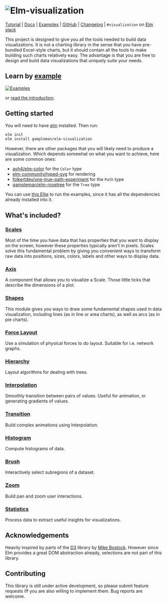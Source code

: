 # ![Elm-visualization](https://code.gampleman.eu/elm-visualization/misc/Logo-600.png)

[Tutorial](https://github.com/gampleman/elm-visualization/blob/master/docs/INTRO.md) | [Docs](https://package.elm-lang.org/packages/gampleman/elm-visualization/2.4.2/) | [Examples](https://elm-visualization.netlify.app/) | [GitHub](https://github.com/gampleman/elm-visualization) | [Changelog](https://github.com/gampleman/elm-visualization/releases) | `#visualization` on [Elm slack](https://elmlang.herokuapp.com)

This project is designed to give you all the tools needed to build data visualizations.
It is not a charting library in the sense that you have pre-bundled Excel-style
charts, but it should contain all the tools to make building such charts relatively
easy. The advantage is that you are free to design and build data visualizations
that uniquely suite your needs.

## Learn by [example](https://elm-visualization.netlify.app/)

[![Examples](https://code.gampleman.eu/elm-visualization/misc/examples-600.png)](https://elm-visualization.netlify.app/)

or [read the introduction](https://github.com/gampleman/elm-visualization/blob/master/docs/INTRO.md).

## Getting started

You will need to have [elm](https://elm-lang.org) installed. Then run:

```sh
elm init
elm install gampleman/elm-visualization
```

However, there are other packages that you will likely need to produce a visualization. Which depends somewhat on what you want to achieve, here are some common ones:

- [avh4/elm-color](https://package.elm-lang.org/packages/avh4/elm-color/latest) for the `Color` type
- [elm-community/typed-svg](https://package.elm-lang.org/packages/elm-community/typed-svg/latest) for rendering
- [folkertdev/one-true-path-experiment](https://package.elm-lang.org/packages/folkertdev/one-true-path-experiment/latest) for the `Path` type
- [gampleman/elm-rosetree](https://package.elm-lang.org/packages/gampleman/elm-rosetree/latest) for the `Tree` type

You can use [this Ellie](https://ellie-app.com/p6X5hXxcdRCa1) to run the examples, since it has all the dependencies already installed into it.

## What's included?

### [Scales](https://package.elm-lang.org/packages/gampleman/elm-visualization/2.4.2/Scale/)

Most of the time you have data that has properties that you want to display on the
screen, however these properties typically aren't in pixels. Scales solve this
fundamental problem by giving you convenient ways to transform raw data into positions,
sizes, colors, labels and other ways to display data.

### [Axis](https://package.elm-lang.org/packages/gampleman/elm-visualization/2.4.2/Axis/)

A component that allows you to visualize a Scale. Those little ticks that describe
the dimensions of a plot.

### [Shapes](https://package.elm-lang.org/packages/gampleman/elm-visualization/2.4.2/Shape/)

This module gives you ways to draw some fundamental shapes used in data visualization, including lines (as in line or area charts),
as well as arcs (as in pie charts).

### [Force Layout](https://package.elm-lang.org/packages/gampleman/elm-visualization/2.4.2/Force/)

Use a simulation of physical forces to do layout. Suitable for i.e. network graphs.

### [Hierarchy](https://package.elm-lang.org/packages/gampleman/elm-visualization/2.4.2/Hierarchy/)

Layout algorithms for dealing with trees.

### [Interpolation](https://package.elm-lang.org/packages/gampleman/elm-visualization/2.4.2/Interpolation/)

Smoothly transition between pairs of values. Useful for animation, or generating gradients of values.

### [Transition](https://package.elm-lang.org/packages/gampleman/elm-visualization/2.4.2/Transition/)

Build complex animations using Interpolation.

### [Histogram](https://package.elm-lang.org/packages/gampleman/elm-visualization/2.4.2/Histogram/)

Compute histograms of data.

### [Brush](https://package.elm-lang.org/packages/gampleman/elm-visualization/2.4.2/Brush/)

Interactively select subregions of a dataset.

### [Zoom](https://package.elm-lang.org/packages/gampleman/elm-visualization/2.4.2/Zoom/)

Build pan and zoom user interactions.

### [Statistics](https://package.elm-lang.org/packages/gampleman/elm-visualization/2.4.2/Statistics/)

Process data to extract useful insights for visualizations.

## Acknowledgements

Heavily inspired by parts of the [D3](https://github.com/d3/d3) library
by [Mike Bostock](https://bost.ocks.org/mike/). However since Elm provides a
great DOM abstraction already, selections are not part of this library.

## Contributing

This library is still under active development, so please submit feature requests
iff you are also willing to implement them. Bug reports are welcome.
